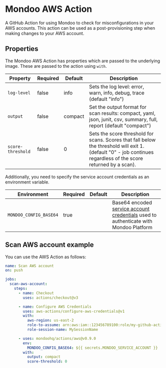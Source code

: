 # Mondoo AWS Action

A GitHub Action for using Mondoo to check for misconfigurations in your AWS accounts. This action can be used as a post-provisioning step when making changes to your AWS account.

## Properties

The Mondoo AWS Action has properties which are passed to the underlying image. These are passed to the action using `with`.

| Property          | Required | Default | Description                                                                                                                                                     |
| ----------------- | -------- | ------- | --------------------------------------------------------------------------------------------------------------------------------------------------------------- |
| `log-level`       | false    | info    | Sets the log level: error, warn, info, debug, trace (default "info")                                                                                            |
| `output`          | false    | compact | Set the output format for scan results: compact, yaml, json, junit, csv, summary, full, report (default "compact")                                              |
| `score-threshold` | false    | 0       | Sets the score threshold for scans. Scores that fall below the threshold will exit 1. (default "0" - job continues regardless of the score returned by a scan). |

Additionally, you need to specify the service account credentials as an environment variable.

| Environment            | Required | Default | Description                                                                                                                                                          |
| ---------------------- | -------- | ------- | -------------------------------------------------------------------------------------------------------------------------------------------------------------------- |
| `MONDOO_CONFIG_BASE64` | true     |         | Base64 encoded [service account credentials](https://mondoo.com/docs/platform/service_accounts/#creating-service-accounts) used to authenticate with Mondoo Platform |

## Scan AWS account example

You can use the AWS Action as follows:

```yaml
name: Scan AWS account
on: push

jobs:
  scan-aws-account:
    steps:
      - name: Checkout
        uses: actions/checkout@v3

      - name: Configure AWS Credentials
        uses: aws-actions/configure-aws-credentials@v1
        with:
          aws-region: us-east-2
          role-to-assume: arn:aws:iam::123456789100:role/my-github-actions-role
          role-session-name: MySessionName

      - uses: mondoohq/actions/aws@v0.9.0
        env:
          MONDOO_CONFIG_BASE64: ${{ secrets.MONDOO_SERVICE_ACCOUNT }}
        with:
          output: compact
          score-threshold: 0
```
